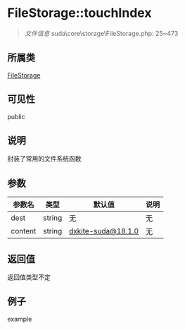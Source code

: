 # FileStorage::touchIndex

> *文件信息* suda\core\storage\FileStorage.php: 25~473
## 所属类 

[FileStorage](../FileStorage.md)

## 可见性

  public  
## 说明

封装了常用的文件系统函数

## 参数

| 参数名 | 类型 | 默认值 | 说明 |
|--------|-----|-------|-------|
| dest |  string | 无 | 无 |
| content |  string | dxkite-suda@18.1.0 | 无 |

## 返回值
返回值类型不定

## 例子

example
